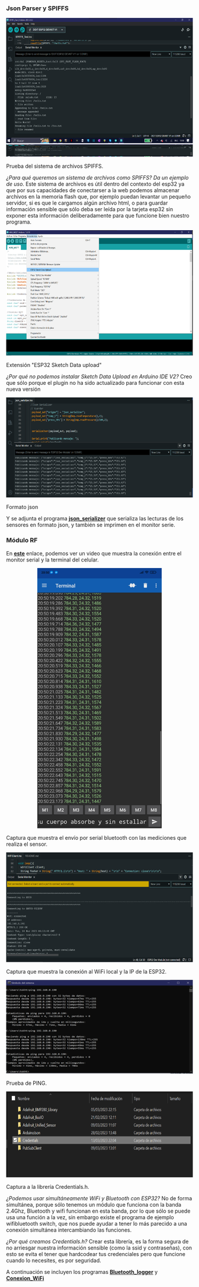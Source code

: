 ### Json Parser y SPIFFS

<p align = "center">
    <img src="./images5/sistemaspiffs.png" alt = "" width = "600px" height = "337px"> 
    <img src="./images5/sistemaspiffs1.png" alt = "" width = "600px" height = "33px"> 
</p>
Prueba del sistema de archivos SPIFFS.

*¿Para qué queremos un sistema de archivos como SPIFFS? Da un ejemplo de uso.* 
Este sistema de archivos es útil dentro del contexto del esp32 ya que por sus capacidades de conectarser a la web podemos almacenar archivos en la memoria flash que, por ejemplo puedan levantar un pequeño servidor, si es que le cargamos algún archivo html, o para guardar información sensible que sólo deba ser leída por la tarjeta esp32 sin exponer esta información deliberadamente para que funcione bien nuestro programa. 

<p align = "center">
    <img src="./images5/sketchdata.png" alt = "" width = "600px" height = "337px"> 
</p>
Extensión "ESP32 Sketch Data upload"

*¿Por qué no podemos instalar Sketch Data Upload en Arduino IDE V2?*
Creo que sólo porque el plugin no ha sido actualizado para funcionar con esta nueva versión

<p align = "center">
    <img src="./images5/jsonser.png" alt = "" width = "600px" height = "269px"> 
</p>
Formato json

 Y se adjunta el programa **[json_serializer](https://github.com/hectorpsfc/Mc_dig/blob/main/S5/json_serializer/json_serializer.ino)** que serializa las lecturas de los sensores en formato json, y también se imprimen en el monitor serie.

### Módulo RF

En **[este](https://drive.google.com/file/d/17QIscYKWRnmLRl9mnCRMPnLkdUvlV85U/view?usp=sharing)** enlace, podemos ver un video que muestra la conexión entre el monitor serial y la terminal del celular. 

<p align = "center">
    <img src="./images5/lecturasbt.jpg" alt = "" width = "336px" height = "700px"> 
</p>
Captura que muestra el envío por serial bluetooth con las mediciones que realiza el sensor.

<p align = "center">
    <img src="./images5/conexwifi.png" alt = "" width = "600px" height = "295px"> 
</p>
Captura que muestra la conexión al WiFi local y la IP de la ESP32.

<p align = "center">
    <img src="./images5/ping.png" alt = "" width = "600px" height = "252px"> 
</p>
Prueba de PING.

<p align = "center">
    <img src="./images5/cred.png" alt = "" width = "700px" height = "231px"> 
</p>

Captura a la librería Credentials.h.

*¿Podemos usar simultáneamente WiFi y Bluetooth con ESP32?*
No de forma simultánea, porque sólo tenemos un módulo que funciona con la banda 2.4Ghz, Bluetooth y wifi funcionan en esta banda, por lo que sólo se puede usa una función a la vez, sin embargo existe el programa de ejemplo wifibluetooth switch, que nos puede ayudar a tener lo más parecido a una conexión simultánea intercambiando las funciones.

*¿Por qué creamos Credentials.h?*
Crear esta librería, es la forma segura de no arriesgar nuestra información sensible (como la ssid y contraseñas), con esto se evita el tener que hardcodear tus credenciales pero que funcione cuando lo necesites, es por seguridad. 

A continuación se incluyen los programas **[Bluetooth_logger](https://github.com/hectorpsfc/Mc_dig/blob/main/S5/Bluetooth_logger/Bluetooth_logger.ino)** y 
**[Conexion_WiFi](https://github.com/hectorpsfc/Mc_dig/blob/main/S5/Conexion_WiFi/Conexion_WiFi.ino)**

